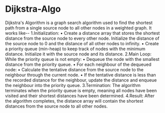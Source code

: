 # Dijkstra-Algo
Dijkstra's Algorithm is a graph search algorithm used to find the shortest path from a single source node to all other nodes in a weighted graph. 
It works like--
1.Initialization:
•	Create a distance array that stores the shortest distance from the source node to every other node. Initialize the distance of the source node to 0 and the distance of all other nodes to infinity.
•	Create a priority queue (min-heap) to keep track of nodes with the minimum distance. Initialize it with the source node and its distance.
2.Main Loop:
While the priority queue is not empty:
•	Dequeue the node with the smallest distance from the priority queue.
•	For each neighbour of the dequeued node:
•	Calculate the tentative distance from the source node to the neighbour through the current node.
•	If the tentative distance is less than the recorded distance for the neighbour, update the distance and enqueue the neighbour into the priority queue.
3.Termination:
The algorithm terminates when the priority queue is empty, meaning all nodes have been visited and their shortest distances have been determined.
4.Result:
After the algorithm completes, the distance array will contain the shortest distances from the source node to all other nodes.
